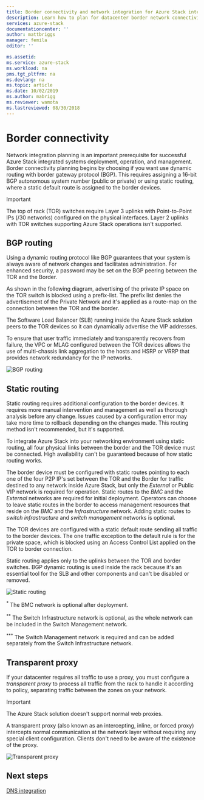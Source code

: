 ```yaml
---
title: Border connectivity and network integration for Azure Stack integrated systems | Microsoft Docs
description: Learn how to plan for datacenter border network connectivity in Azure Stack integrated systems.
services: azure-stack
documentationcenter: ''
author: mattbriggs
manager: femila
editor: ''

ms.assetid: 
ms.service: azure-stack
ms.workload: na
pms.tgt_pltfrm: na
ms.devlang: na
ms.topic: article
ms.date: 10/02/2019
ms.author: mabrigg
ms.reviewer: wamota
ms.lastreviewed: 08/30/2018
---
```


# Border connectivity 
Network integration planning is an important prerequisite for successful Azure Stack integrated systems deployment, operation, and management. Border connectivity planning begins by choosing if you want use dynamic routing with border gateway protocol (BGP). This requires assigning a 16-bit BGP autonomous system number (public or private) or using static routing, where a static default route is assigned to the border devices.

> [!IMPORTANT]
> The top of rack (TOR) switches require Layer 3 uplinks with Point-to-Point IPs (/30 networks) configured on the physical interfaces. Layer 2 uplinks with TOR switches supporting Azure Stack operations isn't supported.

## BGP routing
Using a dynamic routing protocol like BGP guarantees that your system is always aware of network changes and facilitates administration. For enhanced security, a password may be set on the BGP peering between the TOR and the Border.

As shown in the following diagram, advertising of the private IP space on the TOR switch is blocked using a prefix-list. The prefix list denies the advertisement of the Private Network and it's applied as a route-map on the connection between the TOR and the border.

The Software Load Balancer (SLB) running inside the Azure Stack solution peers to the TOR devices so it can dynamically advertise the VIP addresses.

To ensure that user traffic immediately and transparently recovers from failure, the VPC or MLAG configured between the TOR devices allows the use of multi-chassis link aggregation to the hosts and HSRP or VRRP that provides network redundancy for the IP networks.

![BGP routing](media/azure-stack-border-connectivity/bgp-routing.png)

## Static routing
Static routing requires additional configuration to the border devices. It requires more manual intervention and management as well as thorough analysis before any change. Issues caused by a configuration error may take more time to rollback depending on the changes made. This routing method isn't recommended, but it's supported.

To integrate Azure Stack into your networking environment using static routing, all four physical links between the border and the TOR device must be connected. High availability can't be guaranteed because of how static routing works.

The border device must be configured with static routes pointing to each one of the four P2P IP's set between the TOR and the Border for traffic destined to any network inside Azure Stack, but only the *External* or Public VIP network is required for operation. Static routes to the *BMC* and the *External* networks are required for initial deployment. Operators can choose to leave static routes in the border to access management resources that reside on the *BMC*  and the *Infrastructure* network. Adding static routes to *switch infrastructure* and *switch management* networks is optional.

The TOR devices are configured with a static default route sending all traffic to the border devices. The one traffic exception to the default rule is for the private space, which is blocked using an Access Control List applied on the TOR to border connection.

Static routing applies only to the uplinks between the TOR and border switches. BGP dynamic routing is used inside the rack because it's an essential tool for the SLB and other components and can't be disabled or removed.

![Static routing](media/azure-stack-border-connectivity/static-routing.png)

<sup>\*</sup> The BMC network is optional after deployment.

<sup>\*\*</sup> The Switch Infrastructure network is optional, as the whole network can be included in the Switch Management network.

<sup>\*\*\*</sup> The Switch Management network is required and can be added separately from the Switch Infrastructure network.

## Transparent proxy
If your datacenter requires all traffic to use a proxy, you must configure a *transparent proxy* to process all traffic from the rack to handle it according to policy, separating traffic between the zones on your network.

> [!IMPORTANT]
> The Azure Stack solution doesn't support normal web proxies.  

A transparent proxy (also known as an intercepting, inline, or forced proxy) intercepts normal communication at the network layer without requiring any special client configuration. Clients don't need to be aware of the existence of the proxy.

![Transparent proxy](media/azure-stack-border-connectivity/transparent-proxy.png)

## Next steps
[DNS integration](azure-stack-integrate-dns.md)
